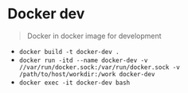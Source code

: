 # Docker dev

> Docker in docker image for development

* `docker build -t docker-dev .`
* `docker run -itd --name docker-dev -v //var/run/docker.sock:/var/run/docker.sock -v /path/to/host/workdir:/work docker-dev`
* `docker exec -it docker-dev bash`